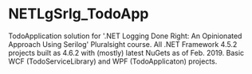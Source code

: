# NETLgSrlg_TodoApp
TodoApplication solution for '.NET Logging Done Right: An Opinionated Approach Using Serilog' Pluralsight course.
All .NET Framework 4.5.2 projects built as 4.6.2 with (mostly) latest NuGets as of Feb. 2019.
Basic WCF (TodoServiceLibrary) and WPF (TodoApplicaton) projects.
